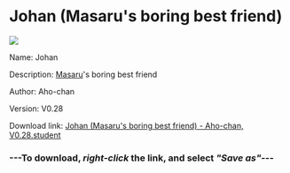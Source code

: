 # Johan (Masaru's boring best friend)

<img src = "https://raw.githubusercontent.com/Arbiter1223/Koukou-Gurashi-Custom-Students/master/Students/Files/Johan%20(Masaru's%20boring%20best%20friend).png">

Name: Johan

Description: <a href="Masaru%20(A%20yandere%20gamer%20boy).md">Masaru</a>'s boring best friend

Author: Aho-chan

Version: V0.28

Download link: <a href="https://raw.githubusercontent.com/Arbiter1223/Koukou-Gurashi-Custom-Students/master/Students/Files/Johan%20(Masaru's%20boring%20best%20friend)%20-%20Aho-chan%2C%20V0.28.student">Johan (Masaru's boring best friend) - Aho-chan, V0.28.student</a>

### ---**To download, _right-click_ the link, and select _"Save as"_**---

